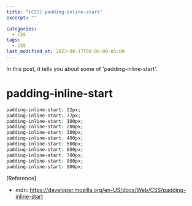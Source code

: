 ```yaml
---
title: "[CSS] padding-inline-start"
excerpt: ""

categories:
  - CSS
tags:
  - CSS
last_modified_at: 2023-08-17T08:06:00-05:00
---
```


In this post, it tells you about some of 'padding-inline-start'.

# padding-inline-start

```css
padding-inline-start: 22px;
padding-inline-start: 77px;
padding-inline-start: 100px;
padding-inline-start: 200px;
padding-inline-start: 300px;
padding-inline-start: 400px;
padding-inline-start: 500px;
padding-inline-start: 600px;
padding-inline-start: 700px;
padding-inline-start: 800px;
padding-inline-start: 900px;
```

[Reference]

- mdn: <https://developer.mozilla.org/en-US/docs/Web/CSS/padding-inline-start>
